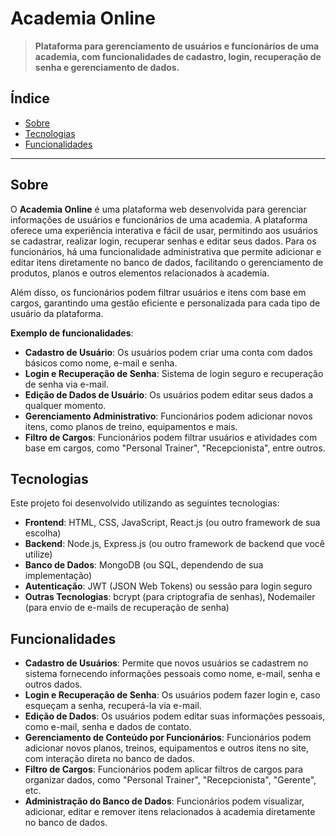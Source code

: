 # **Academia Online**

> **Plataforma para gerenciamento de usuários e funcionários de uma academia, com funcionalidades de cadastro, login, recuperação de senha e gerenciamento de dados.**


## **Índice**
- [Sobre](#sobre)
- [Tecnologias](#tecnologias)
- [Funcionalidades](#funcionalidades)

---

## **Sobre**

O **Academia Online** é uma plataforma web desenvolvida para gerenciar informações de usuários e funcionários de uma academia. A plataforma oferece uma experiência interativa e fácil de usar, permitindo aos usuários se cadastrar, realizar login, recuperar senhas e editar seus dados. Para os funcionários, há uma funcionalidade administrativa que permite adicionar e editar itens diretamente no banco de dados, facilitando o gerenciamento de produtos, planos e outros elementos relacionados à academia.

Além disso, os funcionários podem filtrar usuários e itens com base em cargos, garantindo uma gestão eficiente e personalizada para cada tipo de usuário da plataforma.

**Exemplo de funcionalidades**:
- **Cadastro de Usuário**: Os usuários podem criar uma conta com dados básicos como nome, e-mail e senha.
- **Login e Recuperação de Senha**: Sistema de login seguro e recuperação de senha via e-mail.
- **Edição de Dados de Usuário**: Os usuários podem editar seus dados a qualquer momento.
- **Gerenciamento Administrativo**: Funcionários podem adicionar novos itens, como planos de treino, equipamentos e mais.
- **Filtro de Cargos**: Funcionários podem filtrar usuários e atividades com base em cargos, como "Personal Trainer", "Recepcionista", entre outros.

## **Tecnologias**

Este projeto foi desenvolvido utilizando as seguintes tecnologias:
- **Frontend**: HTML, CSS, JavaScript, React.js (ou outro framework de sua escolha)
- **Backend**: Node.js, Express.js (ou outro framework de backend que você utilize)
- **Banco de Dados**: MongoDB (ou SQL, dependendo de sua implementação)
- **Autenticação**: JWT (JSON Web Tokens) ou sessão para login seguro
- **Outras Tecnologias**: bcrypt (para criptografia de senhas), Nodemailer (para envio de e-mails de recuperação de senha)

## **Funcionalidades**

- **Cadastro de Usuários**: Permite que novos usuários se cadastrem no sistema fornecendo informações pessoais como nome, e-mail, senha e outros dados.
- **Login e Recuperação de Senha**: Os usuários podem fazer login e, caso esqueçam a senha, recuperá-la via e-mail.
- **Edição de Dados**: Os usuários podem editar suas informações pessoais, como e-mail, senha e dados de contato.
- **Gerenciamento de Conteúdo por Funcionários**: Funcionários podem adicionar novos planos, treinos, equipamentos e outros itens no site, com interação direta no banco de dados.
- **Filtro de Cargos**: Funcionários podem aplicar filtros de cargos para organizar dados, como "Personal Trainer", "Recepcionista", "Gerente", etc.
- **Administração do Banco de Dados**: Funcionários podem visualizar, adicionar, editar e remover itens relacionados à academia diretamente no banco de dados.


